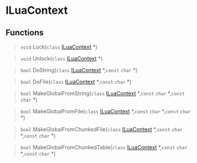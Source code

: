 # ILuaContext
 
## Functions
 
> `void` Lock(`class` [ILuaContext](lua/classes/ILuaContext.md) *)
 
> `void` Unlock(`class` [ILuaContext](lua/classes/ILuaContext.md) *)
 
> `bool` DoString(`class` [ILuaContext](lua/classes/ILuaContext.md) *,`const` `char` *)
 
> `bool` DoFile(`class` [ILuaContext](lua/classes/ILuaContext.md) *,`const` `char` *)
 
> `bool` MakeGlobalFromString(`class` [ILuaContext](lua/classes/ILuaContext.md) *,`const` `char` *,`const` `char` *)
 
> `bool` MakeGlobalFromFile(`class` [ILuaContext](lua/classes/ILuaContext.md) *,`const` `char` *,`const` `char` *)
 
> `bool` MakeGlobalFromChunkedFile(`class` [ILuaContext](lua/classes/ILuaContext.md) *,`const` `char` *,`const` `char` *)
 
> `bool` MakeGlobalFromChunkedTable(`class` [ILuaContext](lua/classes/ILuaContext.md) *,`const` `char` *,`const` `char` *)
 
